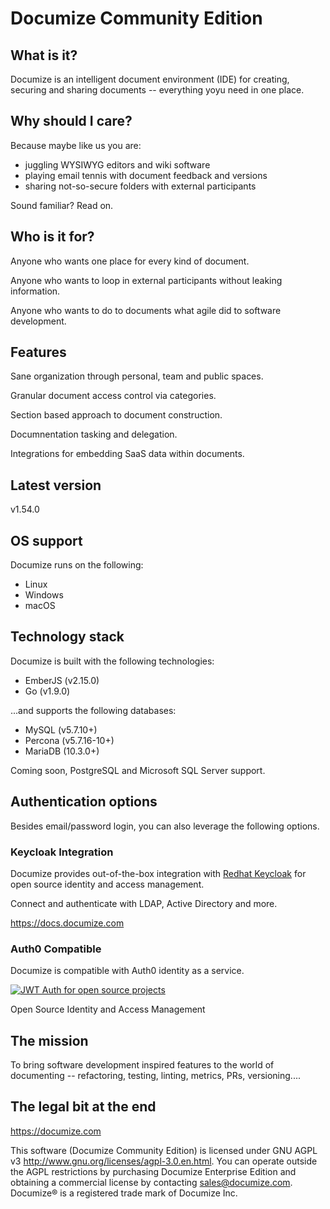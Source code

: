 # Documize Community Edition

## What is it?

Documize is an intelligent document environment (IDE) for creating, securing and sharing documents -- everything yoyu need in one place.

## Why should I care?

Because maybe like us you are:

* juggling WYSIWYG editors and wiki software 
* playing email tennis with document feedback and versions
* sharing not-so-secure folders with external participants

Sound familiar? Read on.

## Who is it for?

Anyone who wants one place for every kind of document.

Anyone who wants to loop in external participants without leaking information.

Anyone who wants to do to documents what agile did to software development.

## Features

Sane organization through personal, team and public spaces.

Granular document access control via categories.

Section based approach to document construction.

Documnentation tasking and delegation.

Integrations for embedding SaaS data within documents.

## Latest version

v1.54.0

## OS support

Documize runs on the following:

- Linux
- Windows
- macOS

## Technology stack

Documize is built with the following technologies:

- EmberJS (v2.15.0)
- Go (v1.9.0)

...and supports the following databases:

- MySQL (v5.7.10+)
- Percona (v5.7.16-10+)
- MariaDB (10.3.0+)

Coming soon, PostgreSQL and Microsoft SQL Server support.

## Authentication options

Besides email/password login, you can also leverage the following options.

### Keycloak Integration

Documize provides out-of-the-box integration with [Redhat Keycloak](http://www.keycloak.org) for open source identity and access management.

Connect and authenticate with LDAP, Active Directory and more.

<https://docs.documize.com>

### Auth0 Compatible

Documize is compatible with Auth0 identity as a service.

[![JWT Auth for open source projects](https://cdn.auth0.com/oss/badges/a0-badge-dark.png)](https://auth0.com/?utm_source=oss&utm_medium=gp&utm_campaign=oss)

Open Source Identity and Access Management

## The mission

To bring software development inspired features to the world of documenting -- refactoring, testing, linting, metrics, PRs, versioning....

## The legal bit at the end

<https://documize.com>

This software (Documize Community Edition) is licensed under GNU AGPL v3 <http://www.gnu.org/licenses/agpl-3.0.en.html>. You can operate outside the AGPL restrictions by purchasing Documize Enterprise Edition and obtaining a commercial license by contacting <sales@documize.com>. Documize® is a registered trade mark of Documize Inc.
